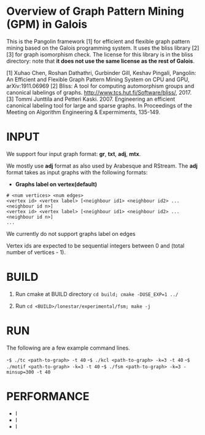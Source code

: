 Overview of Graph Pattern Mining (GPM) in Galois
================================================================================

This is the Pangolin framework [1] for efficient and flexible 
graph pattern mining based on the Galois programming system. 
It uses the bliss library [2][3] for graph isomorphism check. 
The license for this library is in the bliss directory: 
note that **it does not use the same license as the rest of Galois**.

[1] Xuhao Chen, Roshan Dathathri, Gurbinder Gill, Keshav Pingali, 
Pangolin: An Efficient and Flexible Graph Pattern Mining System on CPU and GPU, arXiv:1911.06969
[2] Bliss: A tool for computing automorphism groups and canonical 
labelings of graphs. http://www.tcs.hut.fi/Software/bliss/, 2017.
[3] Tommi Junttila and Petteri Kaski. 2007. Engineering an efficient 
canonical labeling tool for large and sparse graphs. In Proceedings 
of the Meeting on Algorithm Engineering & Expermiments, 135-149.

INPUT
===========

We support four input graph format: **gr**, **txt**, **adj**, **mtx**.

We mostly use **adj** format as also used by Arabesque and RStream.
The **adj** format takes as input graphs with the following formats:

* **Graphs label on vertex(default)**
```
# <num vertices> <num edges>
<vertex id> <vertex label> [<neighbour id1> <neighbour id2> ... <neighbour id n>]
<vertex id> <vertex label> [<neighbour id1> <neighbour id2> ... <neighbour id n>]
...
```

We currently do not support graphs label on edges

Vertex ids are expected to be sequential integers between 0 and (total number of vertices - 1).

BUILD
===========

1. Run cmake at BUILD directory `cd build; cmake -DUSE_EXP=1 ../`

2. Run `cd <BUILD>/lonestar/experimental/fsm; make -j`

RUN
===========

The following are a few example command lines.

-`$ ./tc <path-to-graph> -t 40`
-`$ ./kcl <path-to-graph> -k=3 -t 40`
-`$ ./motif <path-to-graph> -k=3 -t 40`
-`$ ./fsm <path-to-graph> -k=3 -minsup=300 -t 40`

PERFORMANCE
===========
- I
- I
- I
